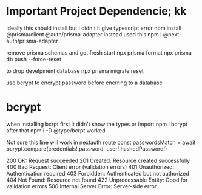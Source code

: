 # Important Project Dependencie; kk
ideally this should install but I didn't it give typescript error
npm install @prisma/client @auth/prisma-adapter
instead used this
npm i @next-auth/prisma-adapter


remove prisma schemas and get fresh start
npx prisma format
npx prisma db push --force-reset


to drop develpment database
npx prisma migrate reset

use bcrypt to encrypt password before enerring to a database

# bcrypt 
when installing bcrpt first it didn't show the types or import
npm i bcrypt
after that
npm i -D @type/bcrpt worked

Not sure this line will work in nextauth route
 const passwordsMatch = await bcrypt.compare(credentials!.password, user!.hashedPassword!)



200 OK: Request succeeded
201 Created: Resource created successfully
400 Bad Request: Client error (validation errors)
401 Unauthorized: Authentication required
403 Forbidden: Authenticated but not authorized
404 Not Found: Resource not found
422 Unprocessable Entity: Good for validation errors
500 Internal Server Error: Server-side error


